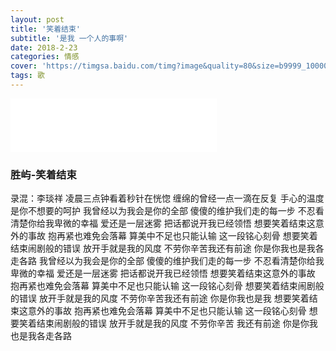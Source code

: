 ```yaml
---
layout: post
title: '笑着结束'
subtitle: '是我 一个人的事啊'
date: 2018-2-23
categories: 情感
cover: 'https://timgsa.baidu.com/timg?image&quality=80&size=b9999_10000&sec=1519799951944&di=8163a3a28821d8c113215eb2f70e280c&imgtype=0&src=http%3A%2F%2Fimg.zcool.cn%2Fcommunity%2F010bf0554c06ac000001bf726963ce.jpg%401280w_1l_2o_100sh.png'
tags: 歌
---
```

<iframe src="//music.163.com/outchain/player?type=2&id=35382724&auto=1&height=66" frameborder="no" border="0" marginwidth="0" marginheight="0" width="330px" height="86px" ></iframe>

### 胜屿-笑着结束
录混：李琰祥
凌晨三点钟看着秒针在恍惚
缠绵的曾经一点一滴在反复
手心的温度是你不想要的呵护
我曾经以为我会是你的全部
傻傻的维护我们走的每一步
不忍看清楚你给我卑微的幸福
爱还是一层迷雾
把话都说开我已经领悟
想要笑着结束这意外的事故
抱再紧也难免会落幕
算美中不足也只能认输
这一段铭心刻骨
想要笑着结束闹剧般的错误
放开手就是我的风度
不劳你辛苦我还有前途
你是你我也是我各走各路
我曾经以为我会是你的全部
傻傻的维护我们走的每一步
不忍看清楚你给我卑微的幸福
爱还是一层迷雾
把话都说开我已经领悟
想要笑着结束这意外的事故
抱再紧也难免会落幕
算美中不足也只能认输
这一段铭心刻骨
想要笑着结束闹剧般的错误
放开手就是我的风度
不劳你辛苦我还有前途
你是你我也是我
想要笑着结束这意外的事故
抱再紧也难免会落幕
算美中不足也只能认输
这一段铭心刻骨
想要笑着结束闹剧般的错误
放开手就是我的风度
不劳你辛苦
我还有前途
你是你我也是我各走各路

